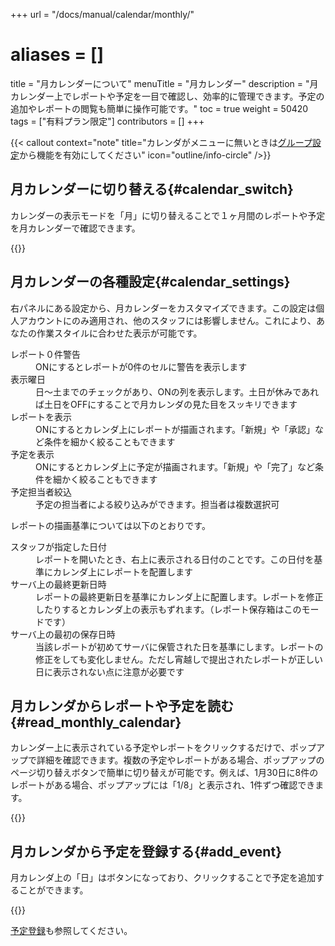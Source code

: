 +++
url = "/docs/manual/calendar/monthly/"
# aliases = []
title = "月カレンダーについて"
menuTitle = "月カレンダー"
description = "月カレンダー上でレポートや予定を一目で確認し、効率的に管理できます。予定の追加やレポートの閲覧も簡単に操作可能です。"
toc = true
weight = 50420
tags = ["有料プラン限定"]
contributors = []
+++

{{< callout context="note" title="カレンダがメニューに無いときは[グループ設定](/docs/manual/initial-setting/setting-group/#optionalFunction)から機能を有効にしてください" icon="outline/info-circle" />}}

## 月カレンダーに切り替える{#calendar_switch}

カレンダーの表示モードを「月」に切り替えることで１ヶ月間のレポートや予定を月カレンダーで確認できます。

{{<icatch filename="img/monthly-calendar" msg="見慣れた月カレンダーです。予定とレポートがカレンダー上に表示されるよ">}}

## 月カレンダーの各種設定{#calendar_settings}

右パネルにある設定から、月カレンダーをカスタマイズできます。この設定は個人アカウントにのみ適用され、他のスタッフには影響しません。これにより、あなたの作業スタイルに合わせた表示が可能です。

<dl class="basic">
<dt>レポート０件警告</dt>
<dd>ONにするとレポートが0件のセルに警告を表示します</dd>
<dt>表示曜日</dt>
<dd>日〜土までのチェックがあり、ONの列を表示します。土日が休みであれば土日をOFFにすることで月カレンダの見た目をスッキリできます</dd>
<dt>レポートを表示</dt>
<dd>ONにするとカレンダ上にレポートが描画されます。「新規」や「承認」など条件を細かく絞ることもできます</dd>
<dt>予定を表示</dt>
<dd>ONにするとカレンダ上に予定が描画されます。「新規」や「完了」など条件を細かく絞ることもできます</dd>
<dt>予定担当者絞込</dt>
<dd>予定の担当者による絞り込みができます。担当者は複数選択可</dd>
</dl>

レポートの描画基準については以下のとおりです。

<dl class="basic">
<dt>スタッフが指定した日付</dt>
<dd>レポートを開いたとき、右上に表示される日付のことです。この日付を基準にカレンダ上にレポートを配置します</dd>
<dt>サーバ上の最終更新日時</dt>
<dd>レポートの最終更新日を基準にカレンダ上に配置します。レポートを修正したりするとカレンダ上の表示もずれます。（レポート保存箱はこのモードです）</dd>
<dt>サーバ上の最初の保存日時</dt>
<dd>当該レポートが初めてサーバに保管された日を基準にします。レポートの修正をしても変化しません。ただし宵越しで提出されたレポートが正しい日に表示されない点に注意が必要です</dd>
</dl>

## 月カレンダからレポートや予定を読む{#read_monthly_calendar}

カレンダー上に表示されている予定やレポートをクリックするだけで、ポップアップで詳細を確認できます。複数の予定やレポートがある場合、ポップアップのページ切り替えボタンで簡単に切り替えが可能です。例えば、1月30日に8件のレポートがある場合、ポップアップには「1/8」と表示され、1件ずつ確認できます。

{{<icatch filename="img/read-report" msg="カレンダーからレポートを表示するとポップアップで出てきます。閉じるを押せばカレンダーに戻るよ">}}

## 月カレンダから予定を登録する{#add_event}

月カレンダ上の「日」はボタンになっており、クリックすることで予定を追加することができます。

{{<icatch filename="img/add-event" msg="予定表としても使えるのでカレンダから予定を追加できます" alice="ok">}}

[予定登録](/docs/manual/event/add/)も参照してください。
